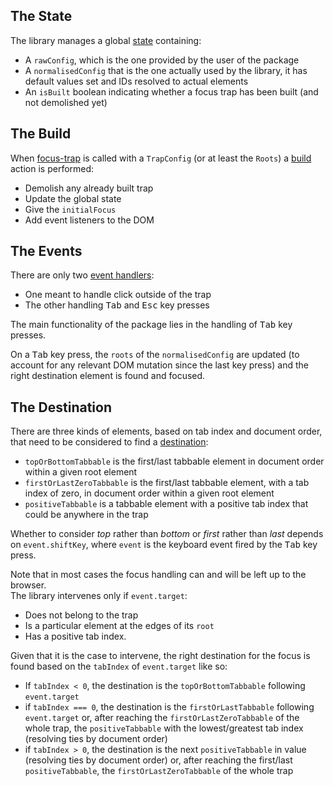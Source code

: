 ## The State

The library manages a global [state](https://github.com/DaviDevMod/focus-trap/blob/main/packages/focus-trap/src/state.ts) containing:

- A `rawConfig`, which is the one provided by the user of the package
- A `normalisedConfig` that is the one actually used by the library, it has default values set and IDs resolved to actual elements
- An `isBuilt` boolean indicating whether a focus trap has been built (and not demolished yet)

## The Build

When [focus-trap](https://github.com/DaviDevMod/focus-trap/blob/main/packages/focus-trap/src/index.ts) is called with a `TrapConfig` (or at least the `Roots`) a [build](https://github.com/DaviDevMod/focus-trap/blob/main/packages/focus-trap/src/trap-actions.ts) action is performed:

- Demolish any already built trap
- Update the global state
- Give the `initialFocus`
- Add event listeners to the DOM

## The Events

There are only two [event handlers](https://github.com/DaviDevMod/focus-trap/blob/main/packages/focus-trap/src/events.ts):

- One meant to handle click outside of the trap
- The other handling <kbd>Tab</kbd> and <kbd>Esc</kbd> key presses

The main functionality of the package lies in the handling of <kbd>Tab</kbd> key presses.

On a <kbd>Tab</kbd> key press, the `roots` of the `normalisedConfig` are updated (to account for any relevant DOM mutation since the last key press) and the right destination element is found and focused.

## The Destination

There are three kinds of elements, based on tab index and document order, that need to be considered to find a [destination](https://github.com/DaviDevMod/focus-trap/blob/main/packages/focus-trap/src/destination.ts):

- `topOrBottomTabbable` is the first/last tabbable element in document order within a given root element
- `firstOrLastZeroTabbable` is the first/last tabbable element, with a tab index of zero, in document order within a given root element
- `positiveTabbable` is a tabbable element with a positive tab index that could be anywhere in the trap

Whether to consider _top_ rather than _bottom_ or _first_ rather than _last_ depends on `event.shiftKey`, where `event` is the keyboard event fired by the <kbd>Tab</kbd> key press.

Note that in most cases the focus handling can and will be left up to the browser.  
The library intervenes only if `event.target`:

- Does not belong to the trap
- Is a particular element at the edges of its `root`
- Has a positive tab index.

Given that it is the case to intervene, the right destination for the focus is found based on the `tabIndex` of `event.target` like so:

- If `tabIndex < 0`, the destination is the `topOrBottomTabbable` following `event.target`
- if `tabIndex === 0`, the destination is the `firstOrLastTabbable` following `event.target` or, after reaching the `firstOrLastZeroTabbable` of the whole trap, the `positiveTabbable` with the lowest/greatest tab index (resolving ties by document order)
- if `tabIndex > 0`, the destination is the next `positiveTabbable` in value (resolving ties by document order) or, after reaching the first/last `positiveTabbable`, the `firstOrLastZeroTabbable` of the whole trap
